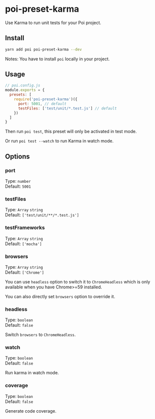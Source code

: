 # poi-preset-karma

Use Karma to run unit tests for your Poi project.

## Install

```bash
yarn add poi poi-preset-karma --dev
```

Notes: You have to install `poi` locally in your project.

## Usage

```js
// poi.config.js
module.exports = {
  presets: [
    require('poi-preset-karma')({
      port: 5001, // default
      testFiles: ['test/unit/*.test.js'] // default
    })
  ]
}
```

Then run `poi test`, this preset will only be activated in test mode.

Or run `poi test --watch` to run Karma in watch mode.

## Options

### port

Type: `number`<br>
Default: `5001`

### testFiles

Type: `Array` `string`<br>
Default: `['test/unit/**/*.test.js']`

### testFrameworks

Type: `Array` `string`<br>
Default: `['mocha']`

### browsers

Type: `Array` `string`<br>
Default: `['Chrome']`

You can use `headless` option to switch it to `ChromeHeadless` which is only available when you have Chrome>=59 installed.

You can also directly set `browsers` option to override it.

### headless

Type: `boolean`<br>
Default: `false`

Switch `browsers` to `ChromeHeadless`.

### watch

Type: `boolean`<br>
Default: `false`

Run karma in watch mode.

### coverage

Type: `boolean`<br>
Default: `false`

Generate code coverage.
